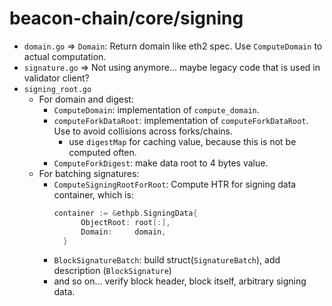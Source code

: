 # beacon-chain/core/signing

- `domain.go` => `Domain`: Return domain like eth2 spec. Use `ComputeDomain` to actual computation.
- `signature.go` => Not using anymore... maybe legacy code that is used in validator client?
- `signing_root.go`
  - For domain and digest:
    - `ComputeDomain`: implementation of `compute_domain`.
    - `computeForkDataRoot`: implementation of `computeForkDataRoot`. Use to avoid collisions across forks/chains.
      - use `digestMap` for caching value, because this is not be computed often.
    - `ComputeForkDigest`: make data root to 4 bytes value.
  - For batching signatures:
    - `ComputeSigningRootForRoot`: Compute HTR for signing data container, which is:
      ```go
      container := &ethpb.SigningData{
    		ObjectRoot: root[:],
    		Domain:     domain,
    	}
      ``` 
    - `BlockSignatureBatch`: build struct(`SignatureBatch`), add description (`BlockSignature`)
    - and so on... verify block header, block itself, arbitrary signing data.